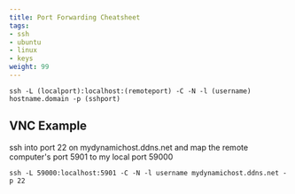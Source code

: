 ```yaml
---
title: Port Forwarding Cheatsheet
tags:
- ssh
- ubuntu
- linux
- keys
weight: 99
---
```


```
ssh -L (localport):localhost:(remoteport) -C -N -l (username) hostname.domain -p (sshport)
```

## VNC Example

ssh into port 22 on mydynamichost.ddns.net and map the remote computer's port 5901 to my local port 59000

```
ssh -L 59000:localhost:5901 -C -N -l username mydynamichost.ddns.net -p 22
```
